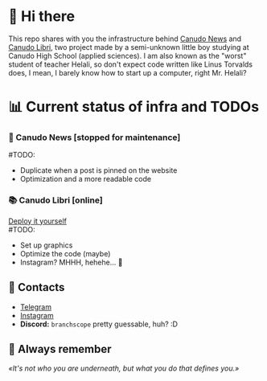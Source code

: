 # 👋 Hi there
This repo shares with you the infrastructure behind [Canudo News](https://t.me/+BkQwfCwewCxkZjhk) and [Canudo Libri](https://t.me/+hyLW-12n5To3OWU0), two project made by a semi-unknown little boy studying at Canudo High School (applied sciences). I am also known as the "worst" student of teacher Helali, so don't expect code written like Linus Torvalds does, I mean, I barely know how to start up a computer, right Mr. Helali?

# 📊 Current status of infra and TODOs
### 📰 Canudo News [stopped for maintenance]
#TODO:
- Duplicate when a post is pinned on the website
- Optimization and a more readable code

### 📚 Canudo Libri [online]
[Deploy it yourself](DEPLOY.md)\
#TODO:
- Set up graphics
- Optimize the code (maybe)
- Instagram? MHHH, hehehe... 👀

## 📨 Contacts
- [Telegram](t.me/branchscope)
- [Instagram](instagram.com/branchscope)
- **Discord:** `branchscope` pretty guessable, huh? :D

## 💭 Always remember
*«It's not who you are underneath, but what you do that defines you.»*